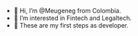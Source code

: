 - 👋 Hi, I’m @Meugeneg from Colombia.
- 👀 I’m interested in Fintech and Legaltech.
- 🌱 These are my first steps as developer.


<!---
Meugeneg/Meugeneg is a ✨ special ✨ repository because its `README.md` (this file) appears on your GitHub profile.
You can click the Preview link to take a look at your changes.
--->
